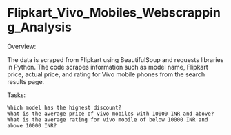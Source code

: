 # Flipkart_Vivo_Mobiles_Webscrapping_Analysis
Overview:

The data is scraped from Flipkart using BeautifulSoup and requests libraries in Python. The code scrapes information such as model name, Flipkart price, actual price, and rating for Vivo mobile phones from the search results page.

Tasks:

    Which model has the highest discount?
    What is the average price of vivo mobiles with 10000 INR and above?
    What is the average rating for vivo mobile of below 10000 INR and above 10000 INR?
